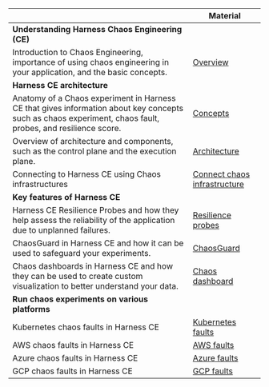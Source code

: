 |                                                                                                                                                            | **Material**                                                                                                                      |
|------------------------------------------------------------------------------------------------------------------------------------------------------------|-----------------------------------------------------------------------------------------------------------------------------------|
| **Understanding Harness Chaos Engineering (CE)**                                                                                                           |                                                                                                                                   |
| Introduction to Chaos Engineering, importance of using chaos engineering in your application, and the basic concepts.                                      | [Overview](https://developer.harness.io/docs/chaos-engineering/concepts/chaos101)                                                 |
| **Harness CE architecture**                                                                                                                                |                                                                                                                                   |
| Anatomy of a Chaos experiment in Harness CE that gives information about key concepts such as chaos experiment, chaos fault, probes, and resilience score. | [Concepts](https://developer.harness.io/docs/category/understand-concepts)                                                        |
| Overview of architecture and components, such as the control plane and the execution plane.                                                                | [Architecture](https://developer.harness.io/docs/chaos-engineering/concepts/explore-architecture)                                 |
| Connecting to Harness CE using Chaos infrastructures                                                                                                       | [Connect chaos infrastructure](https://developer.harness.io/docs/chaos-engineering/use-harness-ce/infrastructures/enable-disable) |
| **Key features of Harness CE**                                                                                                                             |                                                                                                                                   |
| Harness CE Resilience Probes and how they help assess the reliability of the application due to unplanned failures.                                        | [Resilience probes](https://developer.harness.io/docs/chaos-engineering/use-harness-ce/probes/)                                   |
| ChaosGuard in Harness CE and how it can be used to safeguard your experiments.                                                                             | [ChaosGuard](https://developer.harness.io/docs/chaos-engineering/use-harness-ce/governance/governance-in-execution/)              |
| Chaos dashboards in Harness CE and how they can be used to create custom visualization to better understand your data.                                     | [Chaos dashboard](https://developer.harness.io/docs/chaos-engineering/use-harness-ce/dashboards/)                                 |
| **Run chaos experiments on various platforms**                                                                                                             |                                                                                                                                   |
| Kubernetes chaos faults in Harness CE                                                                                                                      | [Kubernetes faults](https://developer.harness.io/docs/chaos-engineering/use-harness-ce/chaos-faults/kubernetes/)                  |
| AWS chaos faults in Harness CE                                                                                                                             | [AWS faults](https://developer.harness.io/docs/chaos-engineering/use-harness-ce/chaos-faults/aws/)                                |
| Azure chaos faults in Harness CE                                                                                                                           | [Azure faults](https://developer.harness.io/docs/chaos-engineering/use-harness-ce/chaos-faults/azure/)                            |
| GCP chaos faults in Harness CE                                                                                                                             | [GCP faults](https://developer.harness.io/docs/chaos-engineering/use-harness-ce/chaos-faults/gcp/)                                |